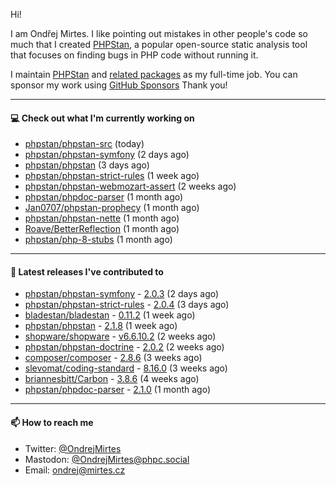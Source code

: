 Hi!

I am Ondřej Mirtes. I like pointing out mistakes in other people's code so much that I created [PHPStan](https://phpstan.org/), a popular open-source static analysis tool that focuses on finding bugs in PHP code without running it.

I maintain [PHPStan](https://github.com/phpstan/phpstan) and [related packages](https://github.com/phpstan/) as my full-time job. You can sponsor my work using [GitHub Sponsors](https://github.com/sponsors/ondrejmirtes) Thank you!

---

#### 💻 Check out what I'm currently working on

- [phpstan/phpstan-src](https://github.com/phpstan/phpstan-src) (today)
- [phpstan/phpstan-symfony](https://github.com/phpstan/phpstan-symfony) (2 days ago)
- [phpstan/phpstan](https://github.com/phpstan/phpstan) (3 days ago)
- [phpstan/phpstan-strict-rules](https://github.com/phpstan/phpstan-strict-rules) (1 week ago)
- [phpstan/phpstan-webmozart-assert](https://github.com/phpstan/phpstan-webmozart-assert) (2 weeks ago)
- [phpstan/phpdoc-parser](https://github.com/phpstan/phpdoc-parser) (1 month ago)
- [Jan0707/phpstan-prophecy](https://github.com/Jan0707/phpstan-prophecy) (1 month ago)
- [phpstan/phpstan-nette](https://github.com/phpstan/phpstan-nette) (1 month ago)
- [Roave/BetterReflection](https://github.com/Roave/BetterReflection) (1 month ago)
- [phpstan/php-8-stubs](https://github.com/phpstan/php-8-stubs) (1 month ago)

---

#### 🔭 Latest releases I've contributed to

- [phpstan/phpstan-symfony](https://github.com/phpstan/phpstan-symfony) - [2.0.3](https://github.com/phpstan/phpstan-symfony/releases/tag/2.0.3) (2 days ago)
- [phpstan/phpstan-strict-rules](https://github.com/phpstan/phpstan-strict-rules) - [2.0.4](https://github.com/phpstan/phpstan-strict-rules/releases/tag/2.0.4) (3 days ago)
- [bladestan/bladestan](https://github.com/bladestan/bladestan) - [0.11.2](https://github.com/bladestan/bladestan/releases/tag/0.11.2) (1 week ago)
- [phpstan/phpstan](https://github.com/phpstan/phpstan) - [2.1.8](https://github.com/phpstan/phpstan/releases/tag/2.1.8) (1 week ago)
- [shopware/shopware](https://github.com/shopware/shopware) - [v6.6.10.2](https://github.com/shopware/shopware/releases/tag/v6.6.10.2) (2 weeks ago)
- [phpstan/phpstan-doctrine](https://github.com/phpstan/phpstan-doctrine) - [2.0.2](https://github.com/phpstan/phpstan-doctrine/releases/tag/2.0.2) (2 weeks ago)
- [composer/composer](https://github.com/composer/composer) - [2.8.6](https://github.com/composer/composer/releases/tag/2.8.6) (3 weeks ago)
- [slevomat/coding-standard](https://github.com/slevomat/coding-standard) - [8.16.0](https://github.com/slevomat/coding-standard/releases/tag/8.16.0) (3 weeks ago)
- [briannesbitt/Carbon](https://github.com/briannesbitt/Carbon) - [3.8.6](https://github.com/briannesbitt/Carbon/releases/tag/3.8.6) (4 weeks ago)
- [phpstan/phpdoc-parser](https://github.com/phpstan/phpdoc-parser) - [2.1.0](https://github.com/phpstan/phpdoc-parser/releases/tag/2.1.0) (1 month ago)

---

#### 📫 How to reach me

- Twitter: [@OndrejMirtes](https://twitter.com/ondrejmirtes)
- Mastodon: [@OndrejMirtes@phpc.social](https://phpc.social/@OndrejMirtes)
- Email: [ondrej@mirtes.cz](mailto:ondrej@mirtes.cz)
